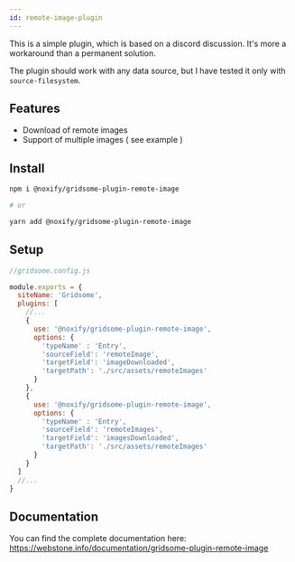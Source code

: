 ```yaml
---
id: remote-image-plugin
---
```

This is a simple plugin, which is based on a discord discussion.
It's more a workaround than a permanent solution.

The plugin should work with any data source, but I have tested it only with `source-filesystem`.

## Features

* Download of remote images
* Support of multiple images ( see example )

## Install

```sh
npm i @noxify/gridsome-plugin-remote-image

# or

yarn add @noxify/gridsome-plugin-remote-image
```

## Setup

```js
//gridsome.config.js

module.exports = {
  siteName: 'Gridsome',
  plugins: [
    //...
    {
      use: '@noxify/gridsome-plugin-remote-image',
      options: {
        'typeName' : 'Entry',
        'sourceField': 'remoteImage',
        'targetField': 'imageDownloaded',
        'targetPath': './src/assets/remoteImages'
      }
    },
    {
      use: '@noxify/gridsome-plugin-remote-image',
      options: {
        'typeName' : 'Entry',
        'sourceField': 'remoteImages',
        'targetField': 'imagesDownloaded',
        'targetPath': './src/assets/remoteImages'
      }
    }
  ]
  //...
}
```

## Documentation

You can find the complete documentation here: https://webstone.info/documentation/gridsome-plugin-remote-image